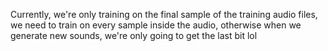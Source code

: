 Currently, we're only training on the final sample of the training audio files, we need to train on every sample inside the audio, otherwise when we generate new sounds, we're only going to get the last bit lol